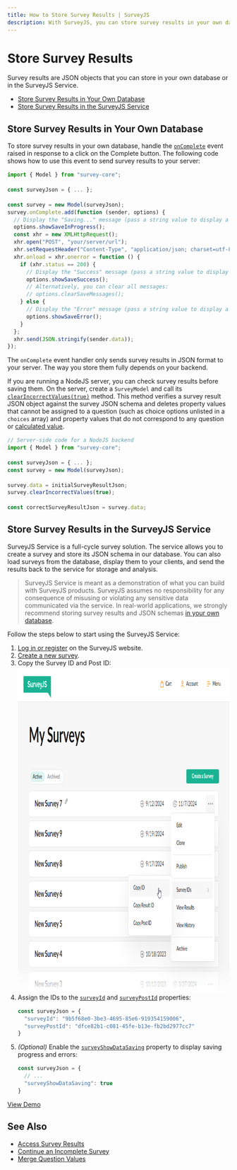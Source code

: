 ```yaml
---
title: How to Store Survey Results | SurveyJS
description: With SurveyJS, you can store survey results in your own database or use Azure storage facilities of the SurveyJS Service. Read these step-by-step instructions to learn more about secure survey data management and storage options for your survey data.
---
```


# Store Survey Results

Survey results are JSON objects that you can store in your own database or in the SurveyJS Service.

- [Store Survey Results in Your Own Database](#store-survey-results-in-your-own-database)
- [Store Survey Results in the SurveyJS Service](#store-survey-results-in-the-surveyjs-service)

## Store Survey Results in Your Own Database

To store survey results in your own database, handle the [`onComplete`](https://surveyjs.io/Documentation/Library?id=surveymodel#onComplete) event raised in response to a click on the Complete button. The following code shows how to use this event to send survey results to your server:

```js
import { Model } from "survey-core";

const surveyJson = { ... };

const survey = new Model(surveyJson);
survey.onComplete.add(function (sender, options) {
  // Display the "Saving..." message (pass a string value to display a custom message)
  options.showSaveInProgress();
  const xhr = new XMLHttpRequest();
  xhr.open("POST", "your/server/url");
  xhr.setRequestHeader("Content-Type", "application/json; charset=utf-8");
  xhr.onload = xhr.onerror = function () {
    if (xhr.status == 200) {
      // Display the "Success" message (pass a string value to display a custom message)
      options.showSaveSuccess();
      // Alternatively, you can clear all messages:
      // options.clearSaveMessages();
    } else {
      // Display the "Error" message (pass a string value to display a custom message)
      options.showSaveError();
    }
  };
  xhr.send(JSON.stringify(sender.data));
});
```

The `onComplete` event handler only sends survey results in JSON format to your server. The way you store them fully depends on your backend.

If you are running a NodeJS server, you can check survey results before saving them. On the server, create a `SurveyModel` and call its [`clearIncorrectValues(true)`](https://surveyjs.io/form-library/documentation/api-reference/survey-data-model#clearIncorrectValues) method. This method verifies a survey result JSON object against the survey JSON schema and deletes property values that cannot be assigned to a question (such as choice options unlisted in a `choices` array) and property values that do not correspond to any question or [calculated value](https://surveyjs.io/form-library/documentation/design-survey/conditional-logic#calculated-values).

```js
// Server-side code for a NodeJS backend
import { Model } from "survey-core";

const surveyJson = { ... };
const survey = new Model(surveyJson);

survey.data = initialSurveyResultJson;
survey.clearIncorrectValues(true);

const correctSurveyResultJson = survey.data;
```

## Store Survey Results in the SurveyJS Service

SurveyJS Service is a full-cycle survey solution. The service allows you to create a survey and store its JSON schema in our database. You can also load surveys from the database, display them to your clients, and send the results back to the service for storage and analysis.

> SurveyJS Service is meant as a demonstration of what you can build with SurveyJS products. SurveyJS assumes no responsibility for any consequence of misusing or violating any sensitive data communicated via the service. In real-world applications, we strongly recommend storing survey results and JSON schemas [in your own database](#store-survey-results-in-your-own-database).

Follow the steps below to start using the SurveyJS Service:

1. [Log in or register](https://surveyjs.io/Account/Login) on the SurveyJS website.
1. [Create a new survey](https://surveyjs.io/Service/MySurveys).
1. Copy the Survey ID and Post ID:
    <img src="images/survey-get-postid.png" alt="Survey ID and Post ID" width="929" height="736">
1. Assign the IDs to the [`surveyId`](https://surveyjs.io/Documentation/Library?id=surveymodel#surveyId) and [`surveyPostId`](https://surveyjs.io/Documentation/Library?id=surveymodel#surveyPostId) properties:
    ```js
    const surveyJson = {
      "surveyId": "9b5f68e0-3be3-4695-85e6-919354159006",
      "surveyPostId": "dfce82b1-c081-45fe-b13e-fb2bd2977cc7"
    }
    ```
1. *(Optional)* Enable the [`surveyShowDataSaving`](https://surveyjs.io/Documentation/Library?id=surveymodel#surveyShowDataSaving) property to display saving progress and errors:
    ```js
    const surveyJson = {
      // ...
      "surveyShowDataSaving": true
    }
    ```

[View Demo](https://surveyjs.io/form-library/examples/service-send/ (linkStyle))

## See Also

- [Access Survey Results](/Documentation/Library?id=handle-survey-results-access)
- [Continue an Incomplete Survey](/Documentation/Library?id=handle-survey-results-continue-incomplete)
- [Merge Question Values](/Documentation/Library?id=design-survey-merge-question-values)